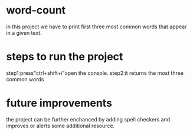 # word-count
in this project we have to print first three most common words that appear in a given text.
# steps to run the project
step1:press"ctrl+shift+i"open the console.
step2:it returns the most three common words
# future improvements
the project can be further enchanced by adding spell checkers and improves or alerts some additional resource.
